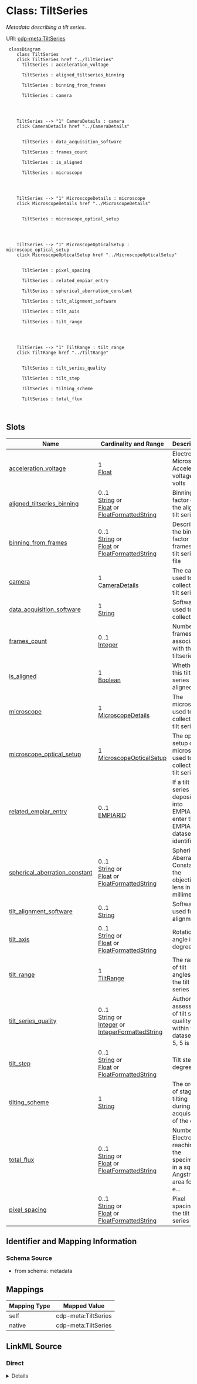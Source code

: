 

# Class: TiltSeries


_Metadata describing a tilt series._





URI: [cdp-meta:TiltSeries](metadataTiltSeries)






```mermaid
 classDiagram
    class TiltSeries
    click TiltSeries href "../TiltSeries"
      TiltSeries : acceleration_voltage
        
      TiltSeries : aligned_tiltseries_binning
        
      TiltSeries : binning_from_frames
        
      TiltSeries : camera
        
          
    
    
    TiltSeries --> "1" CameraDetails : camera
    click CameraDetails href "../CameraDetails"

        
      TiltSeries : data_acquisition_software
        
      TiltSeries : frames_count
        
      TiltSeries : is_aligned
        
      TiltSeries : microscope
        
          
    
    
    TiltSeries --> "1" MicroscopeDetails : microscope
    click MicroscopeDetails href "../MicroscopeDetails"

        
      TiltSeries : microscope_optical_setup
        
          
    
    
    TiltSeries --> "1" MicroscopeOpticalSetup : microscope_optical_setup
    click MicroscopeOpticalSetup href "../MicroscopeOpticalSetup"

        
      TiltSeries : pixel_spacing
        
      TiltSeries : related_empiar_entry
        
      TiltSeries : spherical_aberration_constant
        
      TiltSeries : tilt_alignment_software
        
      TiltSeries : tilt_axis
        
      TiltSeries : tilt_range
        
          
    
    
    TiltSeries --> "1" TiltRange : tilt_range
    click TiltRange href "../TiltRange"

        
      TiltSeries : tilt_series_quality
        
      TiltSeries : tilt_step
        
      TiltSeries : tilting_scheme
        
      TiltSeries : total_flux
        
      
```




<!-- no inheritance hierarchy -->


## Slots

| Name | Cardinality and Range | Description | Inheritance |
| ---  | --- | --- | --- |
| [acceleration_voltage](acceleration_voltage.md) | 1 <br/> [Float](Float.md) | Electron Microscope Accelerator voltage in volts | direct |
| [aligned_tiltseries_binning](aligned_tiltseries_binning.md) | 0..1 <br/> [String](String.md)&nbsp;or&nbsp;<br />[Float](Float.md)&nbsp;or&nbsp;<br />[FloatFormattedString](FloatFormattedString.md) | Binning factor of the aligned tilt series | direct |
| [binning_from_frames](binning_from_frames.md) | 0..1 <br/> [String](String.md)&nbsp;or&nbsp;<br />[Float](Float.md)&nbsp;or&nbsp;<br />[FloatFormattedString](FloatFormattedString.md) | Describes the binning factor from frames to tilt series file | direct |
| [camera](camera.md) | 1 <br/> [CameraDetails](CameraDetails.md) | The camera used to collect the tilt series | direct |
| [data_acquisition_software](data_acquisition_software.md) | 1 <br/> [String](String.md) | Software used to collect data | direct |
| [frames_count](frames_count.md) | 0..1 <br/> [Integer](Integer.md) | Number of frames associated with this tiltseries | direct |
| [is_aligned](is_aligned.md) | 1 <br/> [Boolean](Boolean.md) | Whether this tilt series is aligned | direct |
| [microscope](microscope.md) | 1 <br/> [MicroscopeDetails](MicroscopeDetails.md) | The microscope used to collect the tilt series | direct |
| [microscope_optical_setup](microscope_optical_setup.md) | 1 <br/> [MicroscopeOpticalSetup](MicroscopeOpticalSetup.md) | The optical setup of the microscope used to collect the tilt series | direct |
| [related_empiar_entry](related_empiar_entry.md) | 0..1 <br/> [EMPIARID](EMPIARID.md) | If a tilt series is deposited into EMPIAR, enter the EMPIAR dataset identifie... | direct |
| [spherical_aberration_constant](spherical_aberration_constant.md) | 0..1 <br/> [String](String.md)&nbsp;or&nbsp;<br />[Float](Float.md)&nbsp;or&nbsp;<br />[FloatFormattedString](FloatFormattedString.md) | Spherical Aberration Constant of the objective lens in millimeters | direct |
| [tilt_alignment_software](tilt_alignment_software.md) | 0..1 <br/> [String](String.md) | Software used for tilt alignment | direct |
| [tilt_axis](tilt_axis.md) | 0..1 <br/> [String](String.md)&nbsp;or&nbsp;<br />[Float](Float.md)&nbsp;or&nbsp;<br />[FloatFormattedString](FloatFormattedString.md) | Rotation angle in degrees | direct |
| [tilt_range](tilt_range.md) | 1 <br/> [TiltRange](TiltRange.md) | The range of tilt angles in the tilt series | direct |
| [tilt_series_quality](tilt_series_quality.md) | 0..1 <br/> [String](String.md)&nbsp;or&nbsp;<br />[Integer](Integer.md)&nbsp;or&nbsp;<br />[IntegerFormattedString](IntegerFormattedString.md) | Author assessment of tilt series quality within the dataset (1-5, 5 is best) | direct |
| [tilt_step](tilt_step.md) | 0..1 <br/> [String](String.md)&nbsp;or&nbsp;<br />[Float](Float.md)&nbsp;or&nbsp;<br />[FloatFormattedString](FloatFormattedString.md) | Tilt step in degrees | direct |
| [tilting_scheme](tilting_scheme.md) | 1 <br/> [String](String.md) | The order of stage tilting during acquisition of the data | direct |
| [total_flux](total_flux.md) | 0..1 <br/> [String](String.md)&nbsp;or&nbsp;<br />[Float](Float.md)&nbsp;or&nbsp;<br />[FloatFormattedString](FloatFormattedString.md) | Number of Electrons reaching the specimen in a square Angstrom area for the e... | direct |
| [pixel_spacing](pixel_spacing.md) | 0..1 <br/> [String](String.md)&nbsp;or&nbsp;<br />[Float](Float.md)&nbsp;or&nbsp;<br />[FloatFormattedString](FloatFormattedString.md) | Pixel spacing for the tilt series | direct |









## Identifier and Mapping Information







### Schema Source


* from schema: metadata




## Mappings

| Mapping Type | Mapped Value |
| ---  | ---  |
| self | cdp-meta:TiltSeries |
| native | cdp-meta:TiltSeries |







## LinkML Source

<!-- TODO: investigate https://stackoverflow.com/questions/37606292/how-to-create-tabbed-code-blocks-in-mkdocs-or-sphinx -->

### Direct

<details>
```yaml
name: TiltSeries
description: Metadata describing a tilt series.
from_schema: metadata
attributes:
  acceleration_voltage:
    name: acceleration_voltage
    description: Electron Microscope Accelerator voltage in volts
    from_schema: metadata
    exact_mappings:
    - cdp-common:tiltseries_acceleration_voltage
    rank: 1000
    alias: acceleration_voltage
    owner: TiltSeries
    domain_of:
    - TiltSeries
    range: float
    required: true
    inlined: true
    inlined_as_list: true
    minimum_value: 20000
    unit:
      symbol: V
      descriptive_name: volts
  aligned_tiltseries_binning:
    name: aligned_tiltseries_binning
    description: Binning factor of the aligned tilt series
    from_schema: metadata
    rank: 1000
    ifabsent: float(1)
    alias: aligned_tiltseries_binning
    owner: TiltSeries
    domain_of:
    - TiltSeries
    range: string
    inlined: true
    inlined_as_list: true
    minimum_value: 0
    pattern: ^float[ ]*\{[a-zA-Z0-9_-]+\}[ ]*$
    any_of:
    - range: float
      minimum_value: 0
    - range: FloatFormattedString
  binning_from_frames:
    name: binning_from_frames
    description: Describes the binning factor from frames to tilt series file
    from_schema: metadata
    rank: 1000
    ifabsent: float(1)
    alias: binning_from_frames
    owner: TiltSeries
    domain_of:
    - TiltSeries
    range: string
    inlined: true
    inlined_as_list: true
    minimum_value: 0
    pattern: ^float[ ]*\{[a-zA-Z0-9_-]+\}[ ]*$
    any_of:
    - range: float
      minimum_value: 0
    - range: FloatFormattedString
  camera:
    name: camera
    description: The camera used to collect the tilt series.
    from_schema: metadata
    rank: 1000
    alias: camera
    owner: TiltSeries
    domain_of:
    - TiltSeries
    range: CameraDetails
    required: true
    inlined: true
    inlined_as_list: true
  data_acquisition_software:
    name: data_acquisition_software
    description: Software used to collect data
    from_schema: metadata
    exact_mappings:
    - cdp-common:tiltseries_data_acquisition_software
    rank: 1000
    alias: data_acquisition_software
    owner: TiltSeries
    domain_of:
    - TiltSeries
    range: string
    required: true
    inlined: true
    inlined_as_list: true
  frames_count:
    name: frames_count
    description: Number of frames associated with this tiltseries
    from_schema: metadata
    exact_mappings:
    - cdp-common:tiltseries_frames_count
    rank: 1000
    alias: frames_count
    owner: TiltSeries
    domain_of:
    - TiltSeries
    range: integer
    inlined: true
    inlined_as_list: true
  is_aligned:
    name: is_aligned
    description: Whether this tilt series is aligned
    from_schema: metadata
    exact_mappings:
    - cdp-common:tiltseries_is_aligned
    rank: 1000
    alias: is_aligned
    owner: TiltSeries
    domain_of:
    - TiltSeries
    range: boolean
    required: true
    inlined: true
    inlined_as_list: true
  microscope:
    name: microscope
    description: The microscope used to collect the tilt series.
    from_schema: metadata
    rank: 1000
    alias: microscope
    owner: TiltSeries
    domain_of:
    - TiltSeries
    range: MicroscopeDetails
    required: true
    inlined: true
    inlined_as_list: true
  microscope_optical_setup:
    name: microscope_optical_setup
    description: The optical setup of the microscope used to collect the tilt series.
    from_schema: metadata
    rank: 1000
    alias: microscope_optical_setup
    owner: TiltSeries
    domain_of:
    - TiltSeries
    range: MicroscopeOpticalSetup
    required: true
    inlined: true
    inlined_as_list: true
  related_empiar_entry:
    name: related_empiar_entry
    description: If a tilt series is deposited into EMPIAR, enter the EMPIAR dataset
      identifier
    from_schema: metadata
    exact_mappings:
    - cdp-common:tiltseries_related_empiar_entry
    rank: 1000
    alias: related_empiar_entry
    owner: TiltSeries
    domain_of:
    - TiltSeries
    range: EMPIAR_ID
    inlined: true
    inlined_as_list: true
    pattern: ^EMPIAR-[0-9]+$
  spherical_aberration_constant:
    name: spherical_aberration_constant
    description: Spherical Aberration Constant of the objective lens in millimeters
    from_schema: metadata
    rank: 1000
    alias: spherical_aberration_constant
    owner: TiltSeries
    domain_of:
    - TiltSeries
    range: string
    inlined: true
    inlined_as_list: true
    minimum_value: 0
    pattern: ^float[ ]*\{[a-zA-Z0-9_-]+\}[ ]*$
    unit:
      symbol: mm
      descriptive_name: millimeters
    any_of:
    - range: float
      minimum_value: 0
    - range: FloatFormattedString
  tilt_alignment_software:
    name: tilt_alignment_software
    description: Software used for tilt alignment
    from_schema: metadata
    exact_mappings:
    - cdp-common:tiltseries_tilt_alignment_software
    rank: 1000
    alias: tilt_alignment_software
    owner: TiltSeries
    domain_of:
    - TiltSeries
    range: string
    inlined: true
    inlined_as_list: true
  tilt_axis:
    name: tilt_axis
    description: Rotation angle in degrees
    from_schema: metadata
    rank: 1000
    alias: tilt_axis
    owner: TiltSeries
    domain_of:
    - TiltSeries
    range: string
    inlined: true
    inlined_as_list: true
    minimum_value: -360
    maximum_value: 360
    pattern: ^float[ ]*\{[a-zA-Z0-9_-]+\}[ ]*$
    unit:
      symbol: °
      descriptive_name: degrees
    any_of:
    - range: float
      minimum_value: -360
      maximum_value: 360
    - range: FloatFormattedString
  tilt_range:
    name: tilt_range
    description: The range of tilt angles in the tilt series.
    from_schema: metadata
    rank: 1000
    alias: tilt_range
    owner: TiltSeries
    domain_of:
    - TiltSeries
    range: TiltRange
    required: true
    inlined: true
    inlined_as_list: true
  tilt_series_quality:
    name: tilt_series_quality
    description: Author assessment of tilt series quality within the dataset (1-5,
      5 is best)
    from_schema: metadata
    rank: 1000
    alias: tilt_series_quality
    owner: TiltSeries
    domain_of:
    - TiltSeries
    range: string
    inlined: true
    inlined_as_list: true
    minimum_value: 1
    maximum_value: 5
    pattern: ^int[ ]*\{[a-zA-Z0-9_-]+\}[ ]*$
    any_of:
    - range: integer
      minimum_value: 1
      maximum_value: 5
    - range: IntegerFormattedString
  tilt_step:
    name: tilt_step
    description: Tilt step in degrees
    from_schema: metadata
    rank: 1000
    alias: tilt_step
    owner: TiltSeries
    domain_of:
    - TiltSeries
    range: string
    inlined: true
    inlined_as_list: true
    minimum_value: 0
    maximum_value: 90
    pattern: ^float[ ]*\{[a-zA-Z0-9_-]+\}[ ]*$
    unit:
      symbol: °
      descriptive_name: degrees
    any_of:
    - range: float
      minimum_value: 0
      maximum_value: 90
    - range: FloatFormattedString
  tilting_scheme:
    name: tilting_scheme
    description: The order of stage tilting during acquisition of the data
    from_schema: metadata
    exact_mappings:
    - cdp-common:tiltseries_tilting_scheme
    rank: 1000
    alias: tilting_scheme
    owner: TiltSeries
    domain_of:
    - TiltSeries
    range: string
    required: true
    inlined: true
    inlined_as_list: true
  total_flux:
    name: total_flux
    description: Number of Electrons reaching the specimen in a square Angstrom area
      for the entire tilt series
    from_schema: metadata
    rank: 1000
    alias: total_flux
    owner: TiltSeries
    domain_of:
    - TiltSeries
    range: string
    inlined: true
    inlined_as_list: true
    minimum_value: 0
    pattern: ^float[ ]*\{[a-zA-Z0-9_-]+\}[ ]*$
    unit:
      symbol: e^-/Å^2
      descriptive_name: electrons per square Angstrom
    any_of:
    - range: float
      minimum_value: 0
    - range: FloatFormattedString
  pixel_spacing:
    name: pixel_spacing
    description: Pixel spacing for the tilt series
    from_schema: metadata
    rank: 1000
    alias: pixel_spacing
    owner: TiltSeries
    domain_of:
    - TiltSeries
    range: string
    inlined: true
    inlined_as_list: true
    minimum_value: 0.001
    pattern: ^float[ ]*\{[a-zA-Z0-9_-]+\}[ ]*$
    unit:
      symbol: Å/px
      descriptive_name: Angstroms per pixel
    any_of:
    - range: float
      minimum_value: 0.001
    - range: FloatFormattedString

```
</details>

### Induced

<details>
```yaml
name: TiltSeries
description: Metadata describing a tilt series.
from_schema: metadata
attributes:
  acceleration_voltage:
    name: acceleration_voltage
    description: Electron Microscope Accelerator voltage in volts
    from_schema: metadata
    exact_mappings:
    - cdp-common:tiltseries_acceleration_voltage
    rank: 1000
    alias: acceleration_voltage
    owner: TiltSeries
    domain_of:
    - TiltSeries
    range: float
    required: true
    inlined: true
    inlined_as_list: true
    minimum_value: 20000
    unit:
      symbol: V
      descriptive_name: volts
  aligned_tiltseries_binning:
    name: aligned_tiltseries_binning
    description: Binning factor of the aligned tilt series
    from_schema: metadata
    rank: 1000
    ifabsent: float(1)
    alias: aligned_tiltseries_binning
    owner: TiltSeries
    domain_of:
    - TiltSeries
    range: string
    inlined: true
    inlined_as_list: true
    minimum_value: 0
    pattern: ^float[ ]*\{[a-zA-Z0-9_-]+\}[ ]*$
    any_of:
    - range: float
      minimum_value: 0
    - range: FloatFormattedString
  binning_from_frames:
    name: binning_from_frames
    description: Describes the binning factor from frames to tilt series file
    from_schema: metadata
    rank: 1000
    ifabsent: float(1)
    alias: binning_from_frames
    owner: TiltSeries
    domain_of:
    - TiltSeries
    range: string
    inlined: true
    inlined_as_list: true
    minimum_value: 0
    pattern: ^float[ ]*\{[a-zA-Z0-9_-]+\}[ ]*$
    any_of:
    - range: float
      minimum_value: 0
    - range: FloatFormattedString
  camera:
    name: camera
    description: The camera used to collect the tilt series.
    from_schema: metadata
    rank: 1000
    alias: camera
    owner: TiltSeries
    domain_of:
    - TiltSeries
    range: CameraDetails
    required: true
    inlined: true
    inlined_as_list: true
  data_acquisition_software:
    name: data_acquisition_software
    description: Software used to collect data
    from_schema: metadata
    exact_mappings:
    - cdp-common:tiltseries_data_acquisition_software
    rank: 1000
    alias: data_acquisition_software
    owner: TiltSeries
    domain_of:
    - TiltSeries
    range: string
    required: true
    inlined: true
    inlined_as_list: true
  frames_count:
    name: frames_count
    description: Number of frames associated with this tiltseries
    from_schema: metadata
    exact_mappings:
    - cdp-common:tiltseries_frames_count
    rank: 1000
    alias: frames_count
    owner: TiltSeries
    domain_of:
    - TiltSeries
    range: integer
    inlined: true
    inlined_as_list: true
  is_aligned:
    name: is_aligned
    description: Whether this tilt series is aligned
    from_schema: metadata
    exact_mappings:
    - cdp-common:tiltseries_is_aligned
    rank: 1000
    alias: is_aligned
    owner: TiltSeries
    domain_of:
    - TiltSeries
    range: boolean
    required: true
    inlined: true
    inlined_as_list: true
  microscope:
    name: microscope
    description: The microscope used to collect the tilt series.
    from_schema: metadata
    rank: 1000
    alias: microscope
    owner: TiltSeries
    domain_of:
    - TiltSeries
    range: MicroscopeDetails
    required: true
    inlined: true
    inlined_as_list: true
  microscope_optical_setup:
    name: microscope_optical_setup
    description: The optical setup of the microscope used to collect the tilt series.
    from_schema: metadata
    rank: 1000
    alias: microscope_optical_setup
    owner: TiltSeries
    domain_of:
    - TiltSeries
    range: MicroscopeOpticalSetup
    required: true
    inlined: true
    inlined_as_list: true
  related_empiar_entry:
    name: related_empiar_entry
    description: If a tilt series is deposited into EMPIAR, enter the EMPIAR dataset
      identifier
    from_schema: metadata
    exact_mappings:
    - cdp-common:tiltseries_related_empiar_entry
    rank: 1000
    alias: related_empiar_entry
    owner: TiltSeries
    domain_of:
    - TiltSeries
    range: EMPIAR_ID
    inlined: true
    inlined_as_list: true
    pattern: ^EMPIAR-[0-9]+$
  spherical_aberration_constant:
    name: spherical_aberration_constant
    description: Spherical Aberration Constant of the objective lens in millimeters
    from_schema: metadata
    rank: 1000
    alias: spherical_aberration_constant
    owner: TiltSeries
    domain_of:
    - TiltSeries
    range: string
    inlined: true
    inlined_as_list: true
    minimum_value: 0
    pattern: ^float[ ]*\{[a-zA-Z0-9_-]+\}[ ]*$
    unit:
      symbol: mm
      descriptive_name: millimeters
    any_of:
    - range: float
      minimum_value: 0
    - range: FloatFormattedString
  tilt_alignment_software:
    name: tilt_alignment_software
    description: Software used for tilt alignment
    from_schema: metadata
    exact_mappings:
    - cdp-common:tiltseries_tilt_alignment_software
    rank: 1000
    alias: tilt_alignment_software
    owner: TiltSeries
    domain_of:
    - TiltSeries
    range: string
    inlined: true
    inlined_as_list: true
  tilt_axis:
    name: tilt_axis
    description: Rotation angle in degrees
    from_schema: metadata
    rank: 1000
    alias: tilt_axis
    owner: TiltSeries
    domain_of:
    - TiltSeries
    range: string
    inlined: true
    inlined_as_list: true
    minimum_value: -360
    maximum_value: 360
    pattern: ^float[ ]*\{[a-zA-Z0-9_-]+\}[ ]*$
    unit:
      symbol: °
      descriptive_name: degrees
    any_of:
    - range: float
      minimum_value: -360
      maximum_value: 360
    - range: FloatFormattedString
  tilt_range:
    name: tilt_range
    description: The range of tilt angles in the tilt series.
    from_schema: metadata
    rank: 1000
    alias: tilt_range
    owner: TiltSeries
    domain_of:
    - TiltSeries
    range: TiltRange
    required: true
    inlined: true
    inlined_as_list: true
  tilt_series_quality:
    name: tilt_series_quality
    description: Author assessment of tilt series quality within the dataset (1-5,
      5 is best)
    from_schema: metadata
    rank: 1000
    alias: tilt_series_quality
    owner: TiltSeries
    domain_of:
    - TiltSeries
    range: string
    inlined: true
    inlined_as_list: true
    minimum_value: 1
    maximum_value: 5
    pattern: ^int[ ]*\{[a-zA-Z0-9_-]+\}[ ]*$
    any_of:
    - range: integer
      minimum_value: 1
      maximum_value: 5
    - range: IntegerFormattedString
  tilt_step:
    name: tilt_step
    description: Tilt step in degrees
    from_schema: metadata
    rank: 1000
    alias: tilt_step
    owner: TiltSeries
    domain_of:
    - TiltSeries
    range: string
    inlined: true
    inlined_as_list: true
    minimum_value: 0
    maximum_value: 90
    pattern: ^float[ ]*\{[a-zA-Z0-9_-]+\}[ ]*$
    unit:
      symbol: °
      descriptive_name: degrees
    any_of:
    - range: float
      minimum_value: 0
      maximum_value: 90
    - range: FloatFormattedString
  tilting_scheme:
    name: tilting_scheme
    description: The order of stage tilting during acquisition of the data
    from_schema: metadata
    exact_mappings:
    - cdp-common:tiltseries_tilting_scheme
    rank: 1000
    alias: tilting_scheme
    owner: TiltSeries
    domain_of:
    - TiltSeries
    range: string
    required: true
    inlined: true
    inlined_as_list: true
  total_flux:
    name: total_flux
    description: Number of Electrons reaching the specimen in a square Angstrom area
      for the entire tilt series
    from_schema: metadata
    rank: 1000
    alias: total_flux
    owner: TiltSeries
    domain_of:
    - TiltSeries
    range: string
    inlined: true
    inlined_as_list: true
    minimum_value: 0
    pattern: ^float[ ]*\{[a-zA-Z0-9_-]+\}[ ]*$
    unit:
      symbol: e^-/Å^2
      descriptive_name: electrons per square Angstrom
    any_of:
    - range: float
      minimum_value: 0
    - range: FloatFormattedString
  pixel_spacing:
    name: pixel_spacing
    description: Pixel spacing for the tilt series
    from_schema: metadata
    rank: 1000
    alias: pixel_spacing
    owner: TiltSeries
    domain_of:
    - TiltSeries
    range: string
    inlined: true
    inlined_as_list: true
    minimum_value: 0.001
    pattern: ^float[ ]*\{[a-zA-Z0-9_-]+\}[ ]*$
    unit:
      symbol: Å/px
      descriptive_name: Angstroms per pixel
    any_of:
    - range: float
      minimum_value: 0.001
    - range: FloatFormattedString

```
</details>